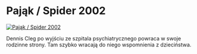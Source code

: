Pająk / Spider 2002 
=============
[![Pająk / Spider 2002 ](http://vidos.pl/images/player.gif)](http://vidos.pl/pajak-spider-2002)

 Dennis Cleg po wyjściu ze szpitala psychiatrycznego powraca w swoje rodzinne strony. Tam szybko wracają do niego wspomnienia z dzieciństwa.
